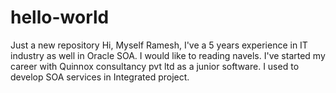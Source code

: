 # hello-world
Just a new repository
Hi,
Myself Ramesh, I've a 5 years experience in IT industry as well in Oracle SOA. I would like to reading navels.
I've started my career with Quinnox consultancy pvt ltd as a junior software. I used to develop SOA services in Integrated project.
